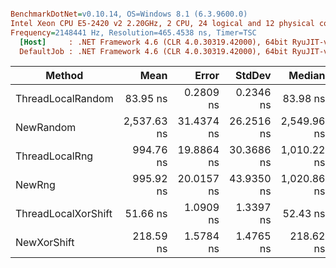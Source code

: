 ``` ini

BenchmarkDotNet=v0.10.14, OS=Windows 8.1 (6.3.9600.0)
Intel Xeon CPU E5-2420 v2 2.20GHz, 2 CPU, 24 logical and 12 physical cores
Frequency=2148441 Hz, Resolution=465.4538 ns, Timer=TSC
  [Host]     : .NET Framework 4.6 (CLR 4.0.30319.42000), 64bit RyuJIT-v4.7.2117.0
  DefaultJob : .NET Framework 4.6 (CLR 4.0.30319.42000), 64bit RyuJIT-v4.7.2117.0


```
|              Method |        Mean |      Error |     StdDev |      Median | Scaled | ScaledSD |  Gen 0 | Allocated |
|-------------------- |------------:|-----------:|-----------:|------------:|-------:|---------:|-------:|----------:|
|   ThreadLocalRandom |    83.95 ns |  0.2809 ns |  0.2346 ns |    83.98 ns |   1.00 |     0.00 |      - |       0 B |
|           NewRandom | 2,537.63 ns | 31.4374 ns | 26.2516 ns | 2,549.96 ns |  30.23 |     0.31 | 0.0420 |     280 B |
|      ThreadLocalRng |   994.76 ns | 19.8864 ns | 30.3686 ns | 1,010.22 ns |  11.85 |     0.36 |      - |       0 B |
|              NewRng |   995.92 ns | 20.0157 ns | 43.9350 ns | 1,020.86 ns |  11.86 |     0.52 | 0.0038 |      32 B |
| ThreadLocalXorShift |    51.66 ns |  1.0909 ns |  1.3397 ns |    52.43 ns |   0.62 |     0.02 |      - |       0 B |
|         NewXorShift |   218.59 ns |  1.5784 ns |  1.4765 ns |   218.62 ns |   2.60 |     0.02 | 0.0050 |      32 B |

